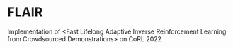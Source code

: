 # FLAIR
Implementation of &lt;Fast Lifelong Adaptive Inverse Reinforcement Learning from Crowdsourced Demonstrations> on CoRL 2022
